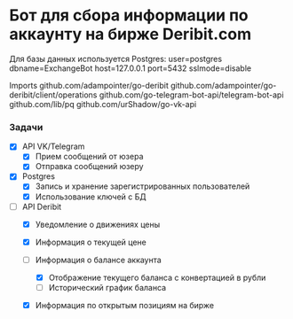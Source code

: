 # Бот для сбора информации по аккаунту на бирже Deribit.com

Для базы данных используется Postgres:
user=postgres dbname=ExchangeBot host=127.0.0.1 port=5432 sslmode=disable

Imports
github.com/adampointer/go-deribit
github.com/adampointer/go-deribit/client/operations
github.com/go-telegram-bot-api/telegram-bot-api
github.com/lib/pq
github.com/urShadow/go-vk-api

### Задачи

- [X] API VK/Telegram
    - [X] Прием сообщений от юзера
    - [X] Отправка сообщений юзеру
- [X] Postgres
    - [X] Запись и хранение зарегистрированных пользователей
    - [X] Использование ключей с БД
- [ ] API Deribit
    - [X] Уведомление о движениях цены
    - [X] Информация о текущей цене
    - [ ] Информация о балансе аккаунта
        - [X] Отображение текущего баланса с конвертацией в рубли
        - [ ] Исторический график баланса
    - [X] Информация по открытым позициям на бирже

